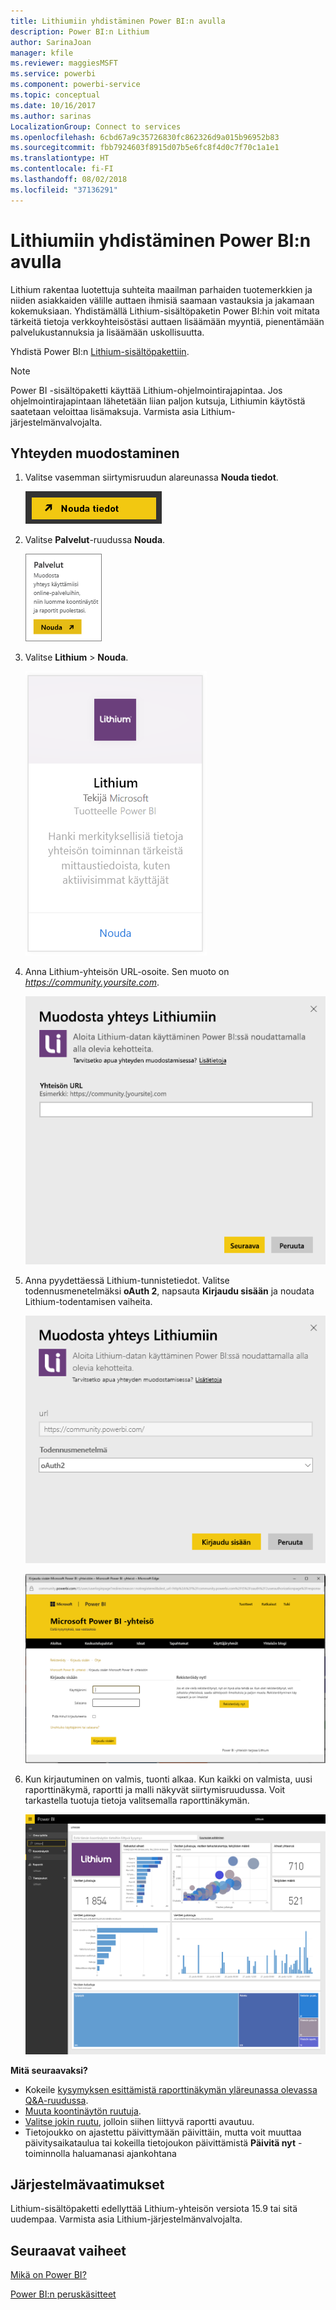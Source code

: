 ```yaml
---
title: Lithiumiin yhdistäminen Power BI:n avulla
description: Power BI:n Lithium
author: SarinaJoan
manager: kfile
ms.reviewer: maggiesMSFT
ms.service: powerbi
ms.component: powerbi-service
ms.topic: conceptual
ms.date: 10/16/2017
ms.author: sarinas
LocalizationGroup: Connect to services
ms.openlocfilehash: 6cbd67a9c35726830fc862326d9a015b96952b83
ms.sourcegitcommit: fbb7924603f8915d07b5e6fc8f4d0c7f70c1a1e1
ms.translationtype: HT
ms.contentlocale: fi-FI
ms.lasthandoff: 08/02/2018
ms.locfileid: "37136291"
---
```

# <a name="connect-to-lithium-with-power-bi"></a>Lithiumiin yhdistäminen Power BI:n avulla
Lithium rakentaa luotettuja suhteita maailman parhaiden tuotemerkkien ja niiden asiakkaiden välille auttaen ihmisiä saamaan vastauksia ja jakamaan kokemuksiaan. Yhdistämällä Lithium-sisältöpaketin Power BI:hin voit mitata tärkeitä tietoja verkkoyhteisöstäsi auttaen lisäämään myyntiä, pienentämään palvelukustannuksia ja lisäämään uskollisuutta. 

Yhdistä Power BI:n [Lithium-sisältöpakettiin](https://app.powerbi.com/getdata/services/lithium).

>[!NOTE]
>Power BI -sisältöpaketti käyttää Lithium-ohjelmointirajapintaa. Jos ohjelmointirajapintaan lähetetään liian paljon kutsuja, Lithiumin käytöstä saatetaan veloittaa lisämaksuja. Varmista asia Lithium-järjestelmänvalvojalta.

## <a name="how-to-connect"></a>Yhteyden muodostaminen
1. Valitse vasemman siirtymisruudun alareunassa **Nouda tiedot**.
   
   ![](media/service-connect-to-lithium/pbi_getdata.png) 
2. Valitse **Palvelut**-ruudussa **Nouda**.
   
   ![](media/service-connect-to-lithium/pbi_getservices.png) 
3. Valitse **Lithium** \> **Nouda**.
   
   ![](media/service-connect-to-lithium/lithiumconnect.png)
4. Anna Lithium-yhteisön URL-osoite. Sen muoto on *https://community.yoursite.com*.
   
   ![](media/service-connect-to-lithium/params.png)
5. Anna pyydettäessä Lithium-tunnistetiedot. Valitse todennusmenetelmäksi **oAuth 2**, napsauta **Kirjaudu sisään** ja noudata Lithium-todentamisen vaiheita.
   
   ![](media/service-connect-to-lithium/creds.png)
   
   ![](media/service-connect-to-lithium/creds2.png)
6. Kun kirjautuminen on valmis, tuonti alkaa. Kun kaikki on valmista, uusi raporttinäkymä, raportti ja malli näkyvät siirtymisruudussa. Voit tarkastella tuotuja tietoja valitsemalla raporttinäkymän.
   
    ![](media/service-connect-to-lithium/lithium.png)

**Mitä seuraavaksi?**

* Kokeile [kysymyksen esittämistä raporttinäkymän yläreunassa olevassa Q&A-ruudussa](power-bi-q-and-a.md).
* [Muuta koontinäytön ruutuja](service-dashboard-edit-tile.md).
* [Valitse jokin ruutu](service-dashboard-tiles.md), jolloin siihen liittyvä raportti avautuu.
* Tietojoukko on ajastettu päivittymään päivittäin, mutta voit muuttaa päivitysaikataulua tai kokeilla tietojoukon päivittämistä **Päivitä nyt** -toiminnolla haluamanasi ajankohtana

## <a name="system-requirements"></a>Järjestelmävaatimukset
Lithium-sisältöpaketti edellyttää Lithium-yhteisön versiota 15.9 tai sitä uudempaa. Varmista asia Lithium-järjestelmänvalvojalta.

## <a name="next-steps"></a>Seuraavat vaiheet
[Mikä on Power BI?](power-bi-overview.md)

[Power BI:n peruskäsitteet](service-basic-concepts.md)

